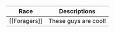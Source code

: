 | Race         | Descriptions         |
| ------------ | -------------------- |
| [[Foragers]] | These guys are cool! |

